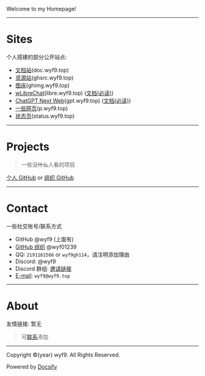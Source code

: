 Welcome to my Homepage!

***

# Sites

个人搭建的部分公开站点:

- [文档站](https://doc.wyf9.top)(doc.wyf9.top)
- [资源站](https://github.com/wyf01239/ghsrc)(ghsrc.wyf9.top)
- [图床](https://github.com/wyf01239/ghimg)(ghimg.wyf9.top)
- [wLibreChat](https://libre.wyf9.top)(libre.wyf9.top) ([文档(必读)](https://doc.wyf9.top/#/ai/libre))
- [ChatGPT Next Web](https://gpt.wyf9.top)(gpt.wyf9.top) ([文档(必读)](https://doc.wyf9.top/#/ai/gpt))
- [一些网页](https://github.com/wyf01239/pages)(p.wyf9.top)
- [状态页](https://status.wyf9.top)(status.wyf9.top)

***

# Projects

> 一些没~~什么~~人看的项目

[个人 GitHub](https://github.com/wyf9?tab=repositories) or [组织 GitHub](https://github.com/orgs/wyf01239/repositories)

***

# Contact

一些社交账号/联系方式

- GitHub @wyf9 (上面有)
- [GitHub 组织](https://github.com/wyf01239) @wyf01239
- QQ: `2191161566` or `wyf9gh114`，请注明添加理由
- Discord: @wyf9
- Discord 群组: [邀请链接](https://discord.com/invite/Geruk983EH)
- [E-mail](mailto:wyf9@wyf9.top): `wyf9@wyf9.top`

***

# About

友情链接: 暂无

> 可[联系](#contact)添加

***

<div id=wyear>Copyright ©(year) wyf9. All Rights Reserved.</div>

<script>
copyright("wyear");
</script>

Powered by [Docsify](https://docsify.js.org)